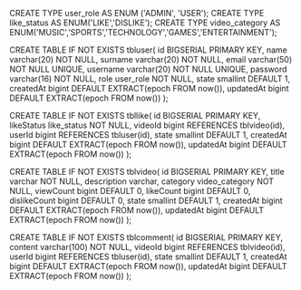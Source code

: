 CREATE TYPE user_role AS ENUM ('ADMIN', 'USER');
CREATE TYPE like_status AS ENUM('LIKE','DISLIKE');
CREATE TYPE video_category AS ENUM('MUSIC','SPORTS','TECHNOLOGY','GAMES','ENTERTAINMENT');

CREATE TABLE IF NOT EXISTS tbluser(
id BIGSERIAL PRIMARY KEY,
name varchar(20) NOT NULL,
surname varchar(20) NOT NULL,
email varchar(50) NOT NULL UNIQUE,
username varchar(20) NOT NULL UNIQUE,
password varchar(16) NOT NULL,
role user_role NOT NULL,
state smallint DEFAULT 1,
createdAt bigint DEFAULT EXTRACT(epoch FROM now()),
updatedAt bigint DEFAULT EXTRACT(epoch FROM now())
);

CREATE TABLE IF NOT EXISTS tbllike(
id BIGSERIAL PRIMARY KEY,
likeStatus like_status NOT NULL,
videoId bigint REFERENCES tblvideo(id),
userId bigint REFERENCES tbluser(id),
state smallint DEFAULT 1,
createdAt bigint DEFAULT EXTRACT(epoch FROM now()),
updatedAt bigint DEFAULT EXTRACT(epoch FROM now())
);

CREATE TABLE IF NOT EXISTS tblvideo(
id BIGSERIAL PRIMARY KEY,
title varchar NOT NULL,
description varchar,
category video_category NOT NULL,
viewCount bigint DEFAULT 0,
likeCount bigint DEFAULT 0,
dislikeCount bigint DEFAULT 0,
state smallint DEFAULT 1,
createdAt bigint DEFAULT EXTRACT(epoch FROM now()),
updatedAt bigint DEFAULT EXTRACT(epoch FROM now())
);

CREATE TABLE IF NOT EXISTS tblcomment(
id BIGSERIAL PRIMARY KEY,
content varchar(100) NOT NULL,
videoId bigint REFERENCES tblvideo(id),
userId bigint REFERENCES tbluser(id),
state smallint DEFAULT 1,
createdAt bigint DEFAULT EXTRACT(epoch FROM now()),
updatedAt bigint DEFAULT EXTRACT(epoch FROM now())
);